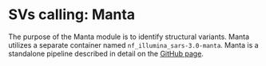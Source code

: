 # SVs calling: Manta

The purpose of the Manta module is to identify structural variants. Manta utilizes a separate container named `nf_illumina_sars-3.0-manta`. Manta is a standalone pipeline described in detail on the [GitHub page](https://github.com/Illumina/manta).
